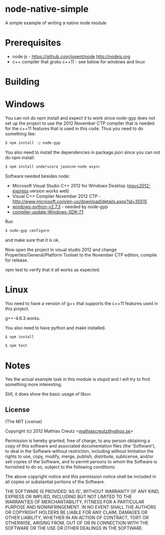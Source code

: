 node-native-simple
==================

A simple example of writing a native node module

Prerequisites
=============
* node js - https://github.com/joyent/node http://nodejs.org
* c++ compiler that groks c++11 - see below for windows and linux

Building
========
# Windows

You can not do npm install and expect it to work since node-gyp does not set up the project to use the 2012 November CTP compiler
that is needed for the c++11 features that is used in this code.
Thus you need to do something like:
``` bash
$ npm install -g node-gyp
```

You also need to install the dependencies in package.json since you can not do npm install.
``` bash
$ npm install underscore jasmine-node async
```

Software needed besides node:
* Microsoft Visual Studio C++ 2012 for Windows Desktop ([msvc2012-express] version works well) 
* Visual C++ Compiler November 2012 CTP - http://www.microsoft.com/en-us/download/details.aspx?id=35515
* [windows-python-v2.7.3] - needed by node-gyp
* [compiler-update-Windows-SDK-7.1]

Run 
``` bash
$ node-gyp configure
```

and make sure that it is ok.

Now open the project in visual studio 2012 and change Properties/General/Platform Toolset to the November CTP edition, compile for release.

npm test to verify that it all works as expected.

# Linux
You need to have a version of g++ that supports the c++11 features used in this project.

g++-4.6.3 works.

You also need to have python and make installed.

``` bash
$ npm install 
```

``` bash
$ npm test 
```

Notes
=====
Yes the actual example task in this module is stupid and I will try to find something more interesting. 

Still, it does show the basic usage of libuv.

License
-------

(The MIT License)

Copyright (c) 2012 Mathias Creutz &lt;mathiascreutz@yahoo.se&gt;

Permission is hereby granted, free of charge, to any person obtaining
a copy of this software and associated documentation files (the
'Software'), to deal in the Software without restriction, including
without limitation the rights to use, copy, modify, merge, publish,
distribute, sublicense, and/or sell copies of the Software, and to
permit persons to whom the Software is furnished to do so, subject to
the following conditions:

The above copyright notice and this permission notice shall be
included in all copies or substantial portions of the Software.

THE SOFTWARE IS PROVIDED 'AS IS', WITHOUT WARRANTY OF ANY KIND,
EXPRESS OR IMPLIED, INCLUDING BUT NOT LIMITED TO THE WARRANTIES OF
MERCHANTABILITY, FITNESS FOR A PARTICULAR PURPOSE AND NONINFRINGEMENT.
IN NO EVENT SHALL THE AUTHORS OR COPYRIGHT HOLDERS BE LIABLE FOR ANY
CLAIM, DAMAGES OR OTHER LIABILITY, WHETHER IN AN ACTION OF CONTRACT,
TORT OR OTHERWISE, ARISING FROM, OUT OF OR IN CONNECTION WITH THE
SOFTWARE OR THE USE OR OTHER DEALINGS IN THE SOFTWARE.

[windows-python-v2.7.3]: http://www.python.org/download/releases/2.7.3#download
[msvc2012-express]: http://www.microsoft.com/en-us/download/details.aspx?id=34673
[win7sdk]: http://www.microsoft.com/en-us/download/details.aspx?id=8279
[compiler-update-Windows-SDK-7.1]: http://www.microsoft.com/en-us/download/details.aspx?id=4422
